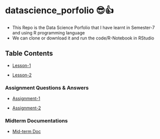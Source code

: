 # datascience_porfolio 😎👍
- This Repo is the Data Science Porfolio that I have learnt in Semester-7 and using R programming language
- We can clone or download it and run the code/R-Notebook in RStudio

## Table Contents

- [Lesson-1](DS-R-programming_Lessons/Basic-R-programing_lesson1.rmd)

- [Lesson-2](DS-R-programming_Lessons/Introduction_DataScience_lesson2.rmd)

### Assignment Questions & Answers

- [Assignment-1](DS-R-programming_Assignments/task1/)

- [Assignment-2](DS-R-programming_Assignments/task2/)

### Midterm Documentations

- [Mid-term Doc](Midterm-Exam)

